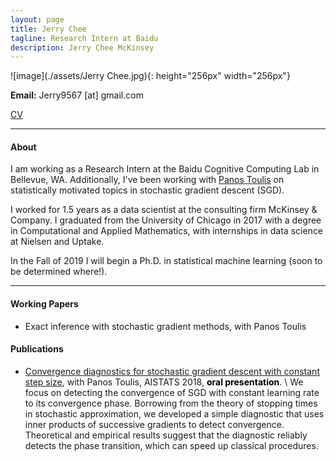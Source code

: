 ```yaml
---
layout: page
title: Jerry Chee 
tagline: Research Intern at Baidu
description: Jerry Chee McKinsey
---
```

![image](./assets/Jerry Chee.jpg){: height="256px" width="256px"}

**Email:** Jerry9567 [at] gmail.com

[CV](assets/JerryChee_CV.pdf)

---

#### About
I am working as a Research Intern at the Baidu Cognitive Computing Lab in Bellevue, WA. 
Additionally, I've been working with [Panos Toulis](http://faculty.chicagobooth.edu/Panagiotis.toulis/) on statistically motivated topics in stochastic gradient descent (SGD). 

I worked for 1.5 years as a data scientist at the consulting firm McKinsey & Company.
I graduated from the University of Chicago in 2017 with a degree in Computational and Applied Mathematics, with internships in data science at Nielsen and Uptake.

In the Fall of 2019 I will begin a Ph.D. in statistical machine learning (soon to be determined where!). 

---

#### Working Papers
* Exact inference with stochastic gradient methods, with Panos Toulis

#### Publications
* [Convergence diagnostics for stochastic gradient descent with constant step size](https://arxiv.org/pdf/1710.06382), with Panos Toulis, AISTATS 2018, **<span style="color: black">oral presentation</span>**. \\
We focus on detecting the convergence of SGD with constant learning rate to its convergence phase.
Borrowing from the theory of stopping times in stochastic approximation, we developed a simple diagnostic that uses inner products of successive gradients to detect convergence. 
Theoretical and empirical results suggest that the diagnostic reliably detects the phase transition, which can speed up classical procedures.
